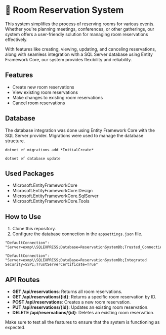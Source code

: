 # 📅 Room Reservation System


This system simplifies the process of reserving rooms for various events. Whether you're planning meetings, conferences, or other gatherings, our system offers a user-friendly solution for managing room reservations effectively.

With features like creating, viewing, updating, and canceling reservations, along with seamless integration with a SQL Server database using Entity Framework Core, our system provides flexibility and reliability.

## Features

- Create new room reservations
- View existing room reservations
- Make changes to existing room reservations
- Cancel room reservations

## Database

The database integration was done using Entity Framework Core with the SQL Server provider. Migrations were used to manage the database structure.

```
dotnet ef migrations add *InitialCreate*
```
```
dotnet ef database update
```

## Used Packages

- Microsoft.EntityFrameworkCore
- Microsoft.EntityFrameworkCore.Design
- Microsoft.EntityFrameworkCore.SqlServer
- Microsoft.EntityFrameworkCore.Tools

## How to Use

1. Clone this repository.
2. Configure the database connection in the `appsettings.json` file.
```
"DefaultConnection": "Server=exmp\\SQLEXPRESS;Database=ReservationSystemDb;Trusted_Connection=True;MultipleActiveResultSets=true"
```
```
"DefaultConnection": "Server=exmp\\SQLEXPRESS;DataBase=ReservationSystemDb;Integrated Security=SSPI;TrustServerCertificate=True"
```

## API Routes

- **GET /api/reservations**: Returns all room reservations.
- **GET /api/reservations/{id}**: Returns a specific room reservation by ID.
- **POST /api/reservations**: Creates a new room reservation.
- **PUT /api/reservations/{id}**: Updates an existing room reservation.
- **DELETE /api/reservations/{id}**: Deletes an existing room reservation.

Make sure to test all the features to ensure that the system is functioning as expected.

